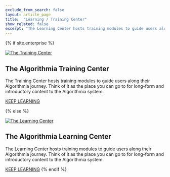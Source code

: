 ```yaml
---
exclude_from_search: false
layout: article_page
title:  "Learning / Training Center"
show_related: false
excerpt: "The Learning Center hosts training modules to guide users along their Algorithmia journey."
---
```


{% if site.enterprise %}

<a href="https://training.algorithmia.com"><img src="{{site.cdnurl}}{{site.baseurl}}/images/post_images/learningcenter/lms_enterprise_wide.png" alt="The Training Center" class="screenshot img-md"></a>

## The Algorithmia Training Center

The Training Center hosts training modules to guide users along their Algorithmia journey. Think of it as the place you can go to for long-form and introductory content to the Algorithmia system.

<a href="https://training.algorithmia.com" class="btn btn-default btn-primary"><i class="fa fa-book" aria-hidden="true"></i> KEEP LEARNING</a>

{% else %}

<a href="https://learn.algorithmia.com"><img src="{{site.cdnurl}}{{site.baseurl}}/images/post_images/learningcenter/lms_public_wide.png" alt="The Learning Center" class="screenshot img-md"></a>

## The Algorithmia Learning Center

The Learning Center hosts training modules to guide users along their Algorithmia journey. Think of it as the place you can go to for long-form and introductory content to the Algorithmia system.

<a href="https://learn.algorithmia.com" class="btn btn-default btn-primary"><i class="fa fa-book" aria-hidden="true"></i> KEEP LEARNING</a>
{% endif %}
